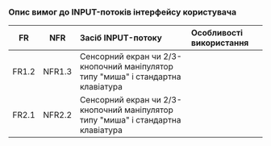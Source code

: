 ### Опис вимог до INPUT-потоків інтерфейсу користувача

|FR|NFR|Засіб INPUT-потоку|Особливості використання|
|:-----:|:-----:|:-----|:-----|
|FR1.2|NFR1.3|Сенсорний екран чи 2/3-кнопочний маніпулятор типу "миша" і стандартна клавіатура||
|FR2.1|NFR2.2|Сенсорний екран чи 2/3-кнопочний маніпулятор типу "миша" і стандартна клавіатура||
